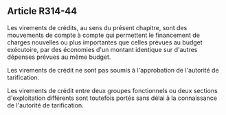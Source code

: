 ## Article R314-44

Les virements de crédits, au sens du présent chapitre, sont des mouvements de compte à compte qui
permettent le financement de charges nouvelles ou plus importantes que celles prévues au budget exécutoire,
par des économies d'un montant identique sur d'autres dépenses prévues au même budget.

Les virements de crédit ne sont pas soumis à l'approbation de l'autorité de tarification.

Les virements de crédit entre deux groupes fonctionnels ou deux sections d'exploitation différents sont
toutefois portés sans délai à la connaissance de l'autorité de tarification.

